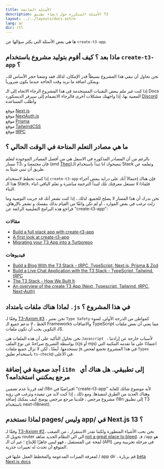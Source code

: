 ```yaml
---
title: الأسئلة الشائعة
description: الأسئلة المتكررة حول إنشاء تطبيق T3
layout: ../../layouts/docs.astro
lang: ar
dir: rtl
---
```


ها هي بعض الأسئلة التي يكثر سؤالها عن `create-t3-app`.

## ماذا بعد ؟ كيف أقوم بتوليد مشروع باستخدام `create-t3-app` ؟

نحن نحاول أن نبقي هذا المشروع بسيطاًً قدر الإمكان، لذلك فقد وضعنا حجر الأساس لك، ويمكن اضافة ما تريد وقت الحاجة عندما يكون ضرورياَ.

إذا كنت غير ملم ببعض التقنيات المستخدمة في هذا المشروع الرجاء الاتجاه إلى الـ Docs المعنية بها، إذا واجهتك مشكلات أخرى فالرجاء الانضمام إلى سيرفر الديسكورد [Discord](https://t3.gg/discord) وأطلب المساعدة

موقع [Next.js](https://nextjs.org/)  
موقع [NextAuth.js](https://next-auth.js.org)  
موقع [Prisma](https://prisma.io)  
موقع [TailwindCSS](https://tailwindcss.com)  
موقع [tRPC](https://trpc.io)

## ما هي مصادر التعلم المتاحة في الوقت الحالي ؟

بالرغم من أن المصادر المذكوره في الاسفل هي من أفضل المصادر الموجودة لتعلم مسار T3، فان مجتمعنا و (and [Theo](https://youtu.be/rzwaaWH0ksk?t=1436))ينصحوك انا تبدأ باستخدام الـ Stack وتعلمه عن طريق أن تبني شيئاَ به.

إذا كنت تخطط لاستخدام `create-t3-app` فإن هناك إحتمالاَ أنك على دراية ببعض أجزاء هذا الـ Stack، فلماذا لا تستغل معرفتك تلك لتبدأ الترجمة مباشرة و تعلم الباقي اثناء البناء.

نحن ندرك أن هذا المسار لا يصلح للجميع. لذلك ، إذا كنت تشعر أنك قد جربت التوصية وما زلت ترغب في بعض الموارد ، أو لم تكن واثقًا من القيام بذلك بنفسك و تشعر بالإرهاق، فراجع هذه البرامج التعليمية الرائعة عن "create-t3-app":

### مقالات

- [Build a full stack app with create-t3-app](https://www.nexxel.dev/blog/ct3a-guestbook)
- [A first look at create-t3-app](https://dev.to/ajcwebdev/a-first-look-at-create-t3-app-1i8f)
- [Migrating your T3 App into a Turborepo](https://www.jumr.dev/blog/t3-turbo)

### فيديوهات

- [Build a Blog With the T3 Stack - tRPC, TypeScript, Next.js, Prisma & Zod](https://www.youtube.com/watch?v=syEWlxVFUrY)
- [Build a Live Chat Application with the T3 Stack - TypeScript, Tailwind, tRPC](https://www.youtube.com/watch?v=dXRRY37MPuk)
- [The T3 Stack - How We Built It](https://www.youtube.com/watch?v=H-FXwnEjSsI)
- [An overview of the create T3 App (Next, Typescript, Tailwind, tRPC, Next-Auth)](https://www.youtube.com/watch?v=VJH8dsPtbeU)

## لماذا هناك ملفات بامتداد `.js` في هذا المشروع ؟

وفقًا لـ [T3-Axiom #3](/en/introduction#typesafety-isnt-optional) ، نحن نعتبر `Type Safety` كمواطن من الدرجة الأولى. لسوء الحظ ، لا تدعم جميع الـ Frameworks والاضافات TypeScript مما يعني أن بعض ملفات التكوين يجب أن تكون ملفات JS.

نحن نحاول التأكيد على أن هذه الملفات هي `Javascript ` لأسباب خارجة عن إرادتنا ، بواسطة التصريح صراحةً عن نوع الملف (cjs أو mjs) اعتمادًا على ما تقدمه المكتبة التي تستخدمها. أيضًا ، لكن لا تزال جميع ملفات js في هذا المشروع تخضع لفحص `Types` باستخدام تعليق `ts-check@` في الأعلى.

## أجد صعوبة في إضافة `i18n ` إلى تطبيقي. هل هناك أي مرجع يمكنني استخدامه؟

لقد قررنا عدم تضمين i18n افتراضيًا في "create-t3-app" لأنه موضوع شائك للغاية وهناك العديد من الطرق لتنفيذها.
ومع ذلك ، إذا كنت لابد من تنفيذه وترغب في رؤية مشروع مرجعي ، فلدينا مرجع مرجعي يوضح كيف يمكنك إضافة i18n إلى تطبيق T3 باستخدام next-i18next).

## لماذا نستخدم pages/ وليس app/ في Next.js 13 ؟

وفقًا لـ [T3-Axiom #2](/en/introduction#bleed-responsibly)، نحن نحب الأشياء المتطورة ولكننا نقدر الاستقرار ، من الصعب تحويل الـ router الي الي النظام الجديد شاهد [not a great place to bleed](https://youtu.be/mnwUbtieOuI?t=1662).
فـ `/app` هو لمحة عن المستقبل ، فهو ليس جاهزًا للإنتاج ؛ غير ان الـ (API) في مرحلة تجريبية ومن المتوقع أن تحدث له تغييرات جذرية.

لمعرفة الميزات المدعومة والمخطط العمل عليها في / app dir ، قم بزيارة [beta Next.js docs](https://beta.nextjs.org/docs/app-directory-roadmap#supported-and-planned-features)


